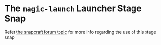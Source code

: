 # The `magic-launch` Launcher Stage Snap
Refer [the snapcraft forum topic](https://forum.snapcraft.io/t/the-magic-launch-launcher-stage-snap/10442) for more info regarding the use of this stage snap.

